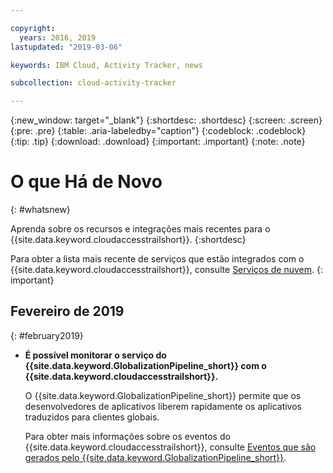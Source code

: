 ```yaml
---

copyright:
  years: 2016, 2019
lastupdated: "2019-03-06"

keywords: IBM Cloud, Activity Tracker, news

subcollection: cloud-activity-tracker

---
```


{:new_window: target="_blank"}
{:shortdesc: .shortdesc}
{:screen: .screen}
{:pre: .pre}
{:table: .aria-labeledby="caption"}
{:codeblock: .codeblock}
{:tip: .tip}
{:download: .download}
{:important: .important}
{:note: .note}

# O que Há de Novo
{: #whatsnew}

Aprenda sobre os recursos e integrações mais recentes para o {{site.data.keyword.cloudaccesstrailshort}}.
{:shortdesc}

Para obter a lista mais recente de serviços que estão integrados com o {{site.data.keyword.cloudaccesstrailshort}}, consulte [Serviços de nuvem](/docs/services/cloud-activity-tracker/reference?topic=cloud-activity-tracker-cloud_services#cloud_services).
{: important}


## Fevereiro de 2019
{: #february2019}

* **É possível monitorar o serviço do {{site.data.keyword.GlobalizationPipeline_short}} com o {{site.data.keyword.cloudaccesstrailshort}}.**

    O {{site.data.keyword.GlobalizationPipeline_short}} permite que os desenvolvedores de aplicativos liberem rapidamente os aplicativos traduzidos para clientes globais.

    Para obter mais informações sobre os eventos do {{site.data.keyword.cloudaccesstrailshort}}, consulte [Eventos que são gerados pelo {{site.data.keyword.GlobalizationPipeline_short}}](/docs/services/GlobalizationPipeline?topic=GlobalizationPipeline-gpat_events#gpat_events).








